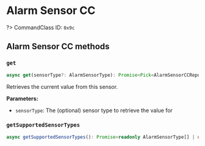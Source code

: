 # Alarm Sensor CC

?> CommandClass ID: `0x9c`

## Alarm Sensor CC methods

### `get`

```ts
async get(sensorType?: AlarmSensorType): Promise<Pick<AlarmSensorCCReport, "state" | "severity" | "duration"> | undefined>;
```

Retrieves the current value from this sensor.

**Parameters:**

-   `sensorType`: The (optional) sensor type to retrieve the value for

### `getSupportedSensorTypes`

```ts
async getSupportedSensorTypes(): Promise<readonly AlarmSensorType[] | undefined>;
```
